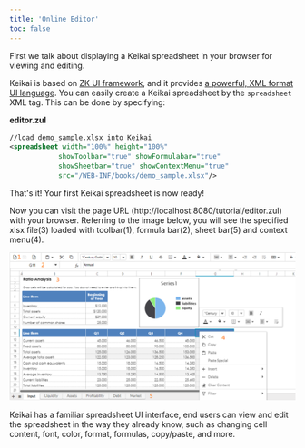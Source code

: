 ```yaml
---
title: 'Online Editor'
toc: false
---
```


First we talk about displaying a Keikai spreadsheet in your browser for viewing and editing.

Keikai is based on [ZK UI framework](https://www.zkoss.org), and it provides [a powerful, XML format UI language](https://www.zkoss.org/wiki/ZK_Developer%27s_Reference/UI_Composing/ZUML). You can easily create a Keikai spreadsheet by the `spreadsheet` XML tag. This can be done by specifying:

**editor.zul**
```xml
//load demo_sample.xlsx into Keikai
<spreadsheet width="100%" height="100%"
            showToolbar="true" showFormulabar="true" 
            showSheetbar="true" showContextMenu="true"
            src="/WEB-INF/books/demo_sample.xlsx"/>
```

That's it! Your first Keikai spreadsheet is now ready!

Now you can visit the page URL (http://localhost:8080/tutorial/editor.zul) with your browser. Referring to the image below, you will see the specified xlsx file(3) loaded with toolbar(1), formula bar(2), sheet bar(5) and context menu(4).


![](/assets/images/dev-ref/essentials-feature-ui.png)

Keikai has a familiar spreadsheet UI interface, end users can view and edit the spreadsheet in the way they already know, such as changing cell content, font, color, format, formulas, copy/paste, and more.
